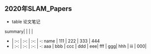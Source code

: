 
## 2020年SLAM_Papers





- table 论文笔记

summary| | | |
- | :-: | :-: | :-: | -:
name | 111 | 222 | 333 | 444
- | :-: | :-: | :-: | -:
aaa | bbb | ccc | ddd | eee| 
fff | ggg| hhh | iii | 000|




